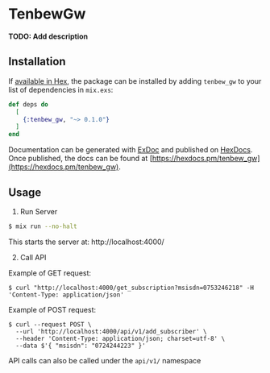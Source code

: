# TenbewGw

**TODO: Add description**

## Installation

If [available in Hex](https://hex.pm/docs/publish), the package can be installed
by adding `tenbew_gw` to your list of dependencies in `mix.exs`:

```elixir
def deps do
  [
    {:tenbew_gw, "~> 0.1.0"}
  ]
end
```

Documentation can be generated with [ExDoc](https://github.com/elixir-lang/ex_doc)
and published on [HexDocs](https://hexdocs.pm). Once published, the docs can
be found at [https://hexdocs.pm/tenbew_gw](https://hexdocs.pm/tenbew_gw).

## Usage

1. Run Server

```bash
$ mix run --no-halt
```

This starts the server at: http://localhost:4000/

2. Call API

Example of GET request:

```shell
$ curl "http://localhost:4000/get_subscription?msisdn=0753246218" -H 'Content-Type: application/json'
```

Example of POST request:

```shell
$ curl --request POST \
  --url 'http://localhost:4000/api/v1/add_subscriber' \
  --header 'Content-Type: application/json; charset=utf-8' \
  --data $'{ "msisdn": "0724244223" }'
```

API calls can also be called under the `api/v1/` namespace
